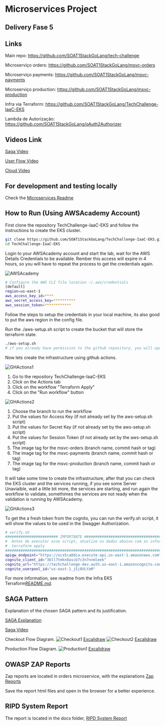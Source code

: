 
# Microservices Project

## Delivery Fase 5

## Links

Main repo: <https://github.com/SOAT1StackGoLang/tech-challenge>

Microserviço orders: <https://github.com/SOAT1StackGoLang/msvc-orders>

Microserviço payments: <https://github.com/SOAT1StackGoLang/msvc-payments>

Microserviço production: <https://github.com/SOAT1StackGoLang/msvc-production>

Infra via Terraform: <https://github.com/SOAT1StackGoLang/TechChallenge-IaaC-EKS>

Lambda de Autorização: <https://github.com/SOAT1StackGoLang/oAuth2Authorizer>

## Videos Link

[Saga Video](https://1drv.ms/f/s!AgAxf_qsrSnhhoBoyTNXHV5IvPHfdA?e=vSxalm)

[User Flow Video](https://1drv.ms/f/s!AgAxf_qsrSnhhoBoyTNXHV5IvPHfdA?e=vSxalm)

[Cloud Video](https://1drv.ms/f/s!AgAxf_qsrSnhhoBoyTNXHV5IvPHfdA?e=vSxalm)

## For development and testing locally

Check the [Microservices Readme](./README.md)

## How to Run (Using AWSAcademy Account)

First clone the repository TechChallenge-IaaC-EKS and follow the instructions to create the EKS cluster.

```bash
git clone https://github.com/SOAT1StackGoLang/TechChallenge-IaaC-EKS.git
cd TechChallenge-IaaC-EKS
```

Login to your AWSAcademy account and start the lab, wait for the AWS Details Credentials to be available.
Rember this access will expire in 4 hours, so you will have to repeat the process to get the credentials again.

![AWSAcademy](./docs/AWSAcademy.png)

```bash
# Configure the AWS CLI file location ~/.aws/credentials
[default]
region=us-east-1
aws_access_key_id=****
aws_secret_access_key=**********
aws_session_token=************
```

Follow the steps to setup the credentials in your local machine, its also good to put the aws region in the config file.

Run the ./aws-setup.sh script to create the bucket that will store the terraform state.

```bash
./aws-setup.sh
# if you already have permission to the github repository, you will update the github secret values otherwise you will have to input it manually
```

Now lets create the infrastructure using github actions.

![GHActions1](./docs/GHActions1.png)

1. Go to the repository TechChallenge-IaaC-EKS
2. Click on the Actions tab
3. Click on the workflow "Terraform Apply"
4. Click on the "Run workflow" button

![GHActions2](./docs/GHActions2.png)

1. Choose the branch to run the workflow
2. Put the values for Access Key (if not already set by the aws-setup.sh script)
3. Put the values for Secret Key (if not already set by the aws-setup.sh script)
4. Put the values for Session Token (if not already set by the aws-setup.sh script)
5. The image tag for the msvc-orders (branch name, commit hash or tag)
6. The image tag for the msvc-payments (branch name, commit hash or tag)
7. The image tag for the msvc-production (branch name, commit hash or tag)

It will take some time to create the infrastructure, after that you can check the EKS cluster and the services running, if you see some Server Unaviaible, wait a little bit more, the services are starting, and run again the workflow to validate, somethimes the services are not ready when the validation is running by AWSAcademy.

![GHActions3](./docs/GHActions3.png)

To get the a fresh token from the cognito, you can run the verify.sh script, it will show the values to be used in the Swagger Authorization.

```bash verify.sh
# verify.sh
######################## IMPORTANTE ########################################################
#  Antes de executar esse script, atualize os dados abaixo com as informações fornecidas pelo
#  terraform apply
############################################################################################
apigw_endpoint="https://ocx5ca8dca.execute-api.us-east-1.amazonaws.com"
cognito_client_id="3bll7tmkn8ascb7c3n7nnmleek"
cognito_url="https://techchallenge-dev.auth.us-east-1.amazoncognito.com"
cognito_userpool_id="us-east-1_jSj8VLYaM"
```

For more information, see readme from the Infra EKS Terraform[README.md](https://github.com/SOAT1StackGoLang/TechChallenge-IaaC-EKS/blob/5d45226a6e28f66c3bc2e2da8e7f8770ec0bf8d6/README.md).

## SAGA Pattern

Explanation of the chosen SAGA pattern and its justification.

[SAGA Explanation](https://github.com/SOAT1StackGoLang/msvc-orders/blob/main/SAGA.md)

[Saga Video](https://1drv.ms/f/s!AgAxf_qsrSnhhoBoyTNXHV5IvPHfdA?e=vSxalm)

Checkout Flow Diagram.
![Checkout1](./docs/checkout-1.png)
[Excalidraw](./docs/checkout-1.excalidraw)
![Checkout2](./docs/checkout-2.png)
[Excalidraw](./docs/checkout-2.excalidraw)

Production Flow Diagram.
![Production1](./docs/production-1.png)
[Excalidraw](./docs/production-1.excalidraw)

## OWASP ZAP Reports

Zap reports are located in orders microservice, with the explanations [Zap Reports](https://github.com/SOAT1StackGoLang/msvc-orders/blob/main/owasp/README.md)

Save the report html files and open in the browser for a better experience.

## RIPD System Report

The report is located in the docs folder, [RIPD System Report](./docs/RIPD-TechChallenge-Fase5.pdf)